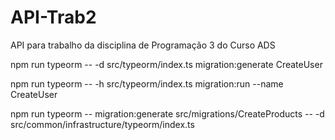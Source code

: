 # API-Trab2

API para trabalho da disciplina de Programação 3 do Curso ADS

npm run typeorm -- -d src/typeorm/index.ts migration:generate CreateUser

npm run typeorm -- -h src/typeorm/index.ts migration:run --name CreateUser

npm run typeorm -- migration:generate src/migrations/CreateProducts -- -d src/common/infrastructure/typeorm/index.ts

